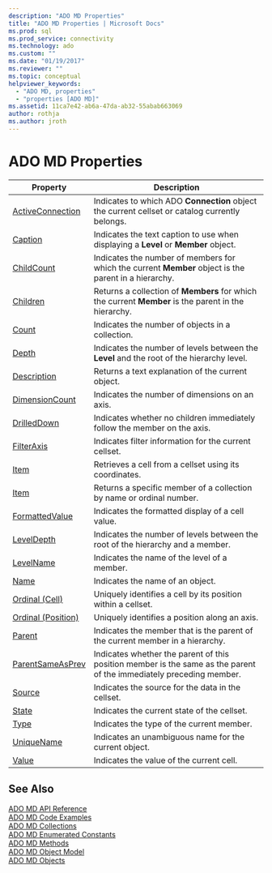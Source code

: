 ```yaml
---
description: "ADO MD Properties"
title: "ADO MD Properties | Microsoft Docs"
ms.prod: sql
ms.prod_service: connectivity
ms.technology: ado
ms.custom: ""
ms.date: "01/19/2017"
ms.reviewer: ""
ms.topic: conceptual
helpviewer_keywords: 
  - "ADO MD, properties"
  - "properties [ADO MD]"
ms.assetid: 11ca7e42-ab6a-47da-ab32-55abab663069
author: rothja
ms.author: jroth
---
```

# ADO MD Properties

|Property|Description|  
|-|-|  
|[ActiveConnection](./activeconnection-property-ado-md.md)|Indicates to which ADO **Connection** object the current cellset or catalog currently belongs.|  
|[Caption](./caption-property-ado-md.md)|Indicates the text caption to use when displaying a **Level** or **Member** object.|  
|[ChildCount](./childcount-property-ado-md.md)|Indicates the number of members for which the current **Member** object is the parent in a hierarchy.|  
|[Children](./children-property-ado-md.md)|Returns a collection of **Members** for which the current **Member** is the parent in the hierarchy.|  
|[Count](../ado-api/count-property-ado.md)|Indicates the number of objects in a collection.|  
|[Depth](./depth-property-ado-md.md)|Indicates the number of levels between the **Level** and the root of the hierarchy level.|  
|[Description](./description-property-ado-md.md)|Returns a text explanation of the current object.|  
|[DimensionCount](./dimensioncount-property-ado-md.md)|Indicates the number of dimensions on an axis.|  
|[DrilledDown](./drilleddown-property-ado-md.md)|Indicates whether no children immediately follow the member on the axis.|  
|[FilterAxis](./filteraxis-property-ado-md.md)|Indicates filter information for the current cellset.|  
|[Item](./item-property-ado-md-cellset.md)|Retrieves a cell from a cellset using its coordinates.|  
|[Item](../ado-api/item-property-ado.md)|Returns a specific member of a collection by name or ordinal number.|  
|[FormattedValue](./formattedvalue-property-ado-md.md)|Indicates the formatted display of a cell value.|  
|[LevelDepth](./leveldepth-property-ado-md.md)|Indicates the number of levels between the root of the hierarchy and a member.|  
|[LevelName](./levelname-property-ado-md.md)|Indicates the name of the level of a member.|  
|[Name](./name-property-ado-md.md)|Indicates the name of an object.|  
|[Ordinal (Cell)](./ordinal-property-ado-md-cell.md)|Uniquely identifies a cell by its position within a cellset.|  
|[Ordinal (Position)](./ordinal-property-ado-md-position.md)|Uniquely identifies a position along an axis.|  
|[Parent](./parent-property-ado-md.md)|Indicates the member that is the parent of the current member in a hierarchy.|  
|[ParentSameAsPrev](./parentsameasprev-property-ado-md.md)|Indicates whether the parent of this position member is the same as the parent of the immediately preceding member.|  
|[Source](./source-property-ado-md.md)|Indicates the source for the data in the cellset.|  
|[State](./state-property-ado-md.md)|Indicates the current state of the cellset.|  
|[Type](./type-property-ado-md.md)|Indicates the type of the current member.|  
|[UniqueName](./uniquename-property-ado-md.md)|Indicates an unambiguous name for the current object.|  
|[Value](./value-property-ado-md.md)|Indicates the value of the current cell.|  
  
## See Also  
 [ADO MD API Reference](./ado-md-object-model.md)   
 [ADO MD Code Examples](./ado-md-code-examples.md)   
 [ADO MD Collections](./ado-md-collections.md)   
 [ADO MD Enumerated Constants](./ado-md-enumerated-constants.md)   
 [ADO MD Methods](./ado-md-methods.md)   
 [ADO MD Object Model](./ado-md-object-model.md)   
 [ADO MD Objects](./ado-md-objects.md)